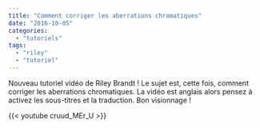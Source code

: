 ```yaml
---
title: "Comment corriger les aberrations chromatiques"
date: "2016-10-05"
categories: 
  - "tutoriels"
tags: 
  - "riley"
  - "tutoriel"
---
```


Nouveau tutoriel vidéo de Riley Brandt ! Le sujet est, cette fois, comment corriger les aberrations chromatiques. La vidéo est anglais alors pensez à activez les sous-titres et la traduction. Bon visionnage !

{{< youtube cruud_MEr_U >}}
